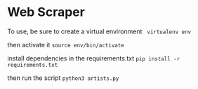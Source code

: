 # Web Scraper

To use, be sure to create a virtual environment
``` virtualenv env```

then activate it
```source env/bin/activate```

install dependencies in the requirements.txt
```pip install -r requirements.txt```

then run the script
```python3 artists.py```
